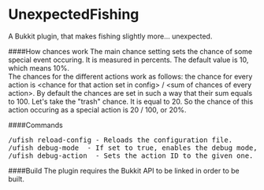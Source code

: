 UnexpectedFishing
=================

A Bukkit plugin, that makes fishing slightly more... unexpected.

####How chances work
The main chance setting sets the chance of some special event occuring. It is measured in percents. The default value is 10, which means 10%.<br>
The chances for the different actions work as follows: the chance for every action is \<chance for that action set in config\> / \<sum of chances of every action\>. By default the chances are set in such a way that their sum equals to 100. Let's take the "trash" chance. It is equal to 20. So the chance of this action occuring as a special action is 20 / 100, or 20%.

####Commands
<pre>/ufish reload-config - Reloads the configuration file.
/ufish debug-mode <true | false> - If set to true, enables the debug mode, otherwise disables.
/ufish debug-action <ID> - Sets the action ID to the given one.</pre>

####Build
The plugin requires the Bukkit API to be linked in order to be built.
